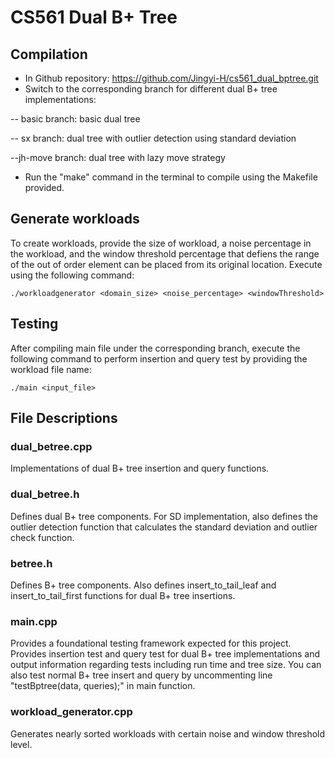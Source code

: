 # CS561 Dual B+ Tree



## Compilation
- In Github repository: https://github.com/Jingyi-H/cs561_dual_bptree.git
- Switch to the corresponding branch for different dual B+ tree implementations:
 
 -- basic branch: basic dual tree
 
 -- sx branch: dual tree with outlier detection using standard deviation

 --jh-move branch: dual tree with lazy move strategy

- Run the "make" command in the terminal to compile using the Makefile provided. 

## Generate workloads
To create workloads, provide the size of workload, a noise percentage in the workload, and the window threshold percentage that defiens the range of the out of order element can be placed from its original location. Execute using the following command:

```./workloadgenerator <domain_size> <noise_percentage> <windowThreshold>```

## Testing
After compiling main file under the corresponding branch, execute the following command to perform insertion and query test by providing the workload file name: 

```./main <input_file> ```

## File Descriptions
### dual_betree.cpp
Implementations of dual B+ tree insertion and query functions.

### dual_betree.h
Defines dual B+ tree components. For SD implementation, also defines the outlier detection function that calculates the standard deviation and outlier check function.

### betree.h
Defines B+ tree components. Also defines insert_to_tail_leaf and insert_to_tail_first functions for dual B+ tree insertions.

### main.cpp
Provides a foundational testing framework expected for this project. Provides insertion test and query test for dual B+ tree implementations and output information regarding tests including run time and tree size. You can also test normal B+ tree insert and query by uncommenting line "testBptree(data, queries);" in main function.

### workload_generator.cpp
Generates nearly sorted workloads with certain noise and window threshold level.
